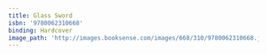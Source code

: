 ```yaml
---
title: Glass Sword
isbn: '9780062310668'
binding: Hardcover
image_path: 'http://images.booksense.com/images/668/310/9780062310668.jpg'
---
```



